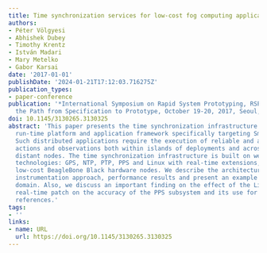 ```yaml
---
title: Time synchronization services for low-cost fog computing applications
authors:
- Péter Völgyesi
- Abhishek Dubey
- Timothy Krentz
- István Madari
- Mary Metelko
- Gabor Karsai
date: '2017-01-01'
publishDate: '2024-01-21T17:12:03.716275Z'
publication_types:
- paper-conference
publication: '*International Symposium on Rapid System Prototyping, RSP 2017, Shortening
  the Path from Specification to Prototype, October 19-20, 2017, Seoul, South Korea*'
doi: 10.1145/3130265.3130325
abstract: 'This paper presents the time synchronization infrastructure for a low-cost
  run-time platform and application framework specifically targeting Smart Grid applications.
  Such distributed applications require the execution of reliable and accurate time-coordinated
  actions and observations both within islands of deployments and across geographically
  distant nodes. The time synchronization infrastructure is built on well-established
  technologies: GPS, NTP, PTP, PPS and Linux with real-time extensions, running on
  low-cost BeagleBone Black hardware nodes. We describe the architecture, implementation,
  instrumentation approach, performance results and present an example from the application
  domain. Also, we discuss an important finding on the effect of the Linux RT_PREEMPT
  real-time patch on the accuracy of the PPS subsystem and its use for GPS-based time
  references.'
tags:
- ''
links:
- name: URL
  url: https://doi.org/10.1145/3130265.3130325
---
```

